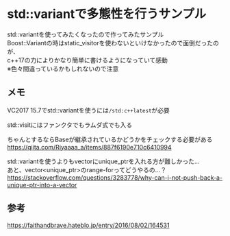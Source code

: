 ﻿# std::variantで多態性を行うサンプル
std::variantを使ってみたくなったので作ってみたサンプル  
Boost::Variantの時はstatic_visitorを使わないといけなかったので面倒だったのが、  
c++17の力によりかなり簡単に書けるようになっていて感動  
※色々間違っているかもしれないので注意  

## メモ
VC2017 15.7でstd::variantを使うには`/std:c++latest`が必要  

std::visitにはファンクタでもラムダ式でも入る  

ちゃんとするならBaseが継承されているかどうかをチェックする必要がある  
https://qiita.com/Riyaaaa_a/items/887f6190e710c6410994

std::variantを使うよりもvectorにunique_ptrを入れる方が難しかった…  
あと、vector<unique_ptr>のrange-forってどうやるの…？  
https://stackoverflow.com/questions/3283778/why-can-i-not-push-back-a-unique-ptr-into-a-vector

## 参考
https://faithandbrave.hateblo.jp/entry/2016/08/02/164531
